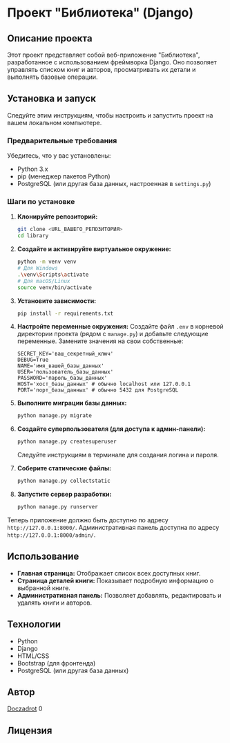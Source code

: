 # Проект "Библиотека" (Django)

## Описание проекта

Этот проект представляет собой веб-приложение "Библиотека", разработанное с использованием фреймворка Django. Оно позволяет управлять списком книг и авторов, просматривать их детали и выполнять базовые операции.

## Установка и запуск

Следуйте этим инструкциям, чтобы настроить и запустить проект на вашем локальном компьютере.

### Предварительные требования

Убедитесь, что у вас установлены:
- Python 3.x
- pip (менеджер пакетов Python)
- PostgreSQL (или другая база данных, настроенная в `settings.py`)

### Шаги по установке

1.  **Клонируйте репозиторий:**
    ```bash
    git clone <URL_ВАШЕГО_РЕПОЗИТОРИЯ>
    cd library
    ```

2.  **Создайте и активируйте виртуальное окружение:**
    ```bash
    python -m venv venv
    # Для Windows
    .\venv\Scripts\activate
    # Для macOS/Linux
    source venv/bin/activate
    ```

3.  **Установите зависимости:**
    ```bash
    pip install -r requirements.txt
    ```

4.  **Настройте переменные окружения:**
    Создайте файл `.env` в корневой директории проекта (рядом с `manage.py`) и добавьте следующие переменные. Замените значения на свои собственные:
    ```
    SECRET_KEY='ваш_секретный_ключ'
    DEBUG=True
    NAME='имя_вашей_базы_данных'
    USER='пользователь_базы_данных'
    PASSWORD='пароль_базы_данных'
    HOST='хост_базы_данных' # обычно localhost или 127.0.0.1
    PORT='порт_базы_данных' # обычно 5432 для PostgreSQL
    ```

5.  **Выполните миграции базы данных:**
    ```bash
    python manage.py migrate
    ```

6.  **Создайте суперпользователя (для доступа к админ-панели):**
    ```bash
    python manage.py createsuperuser
    ```
    Следуйте инструкциям в терминале для создания логина и пароля.

7.  **Соберите статические файлы:**
    ```bash
    python manage.py collectstatic
    ```

8.  **Запустите сервер разработки:**
    ```bash
    python manage.py runserver
    ```

Теперь приложение должно быть доступно по адресу `http://127.0.0.1:8000/`.
Административная панель доступна по адресу `http://127.0.0.1:8000/admin/`.

## Использование

-   **Главная страница:** Отображает список всех доступных книг.
-   **Страница деталей книги:** Показывает подробную информацию о выбранной книге.
-   **Административная панель:** Позволяет добавлять, редактировать и удалять книги и авторов.

## Технологии

-   Python
-   Django
-   HTML/CSS
-   Bootstrap (для фронтенда)
-   PostgreSQL (или другая база данных)
## Автор

[Doczadrot](https://github.com/Doczadrot) <mcreference link="https://github.com/Doczadrot" index="0">0</mcreference>

## Лицензия